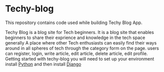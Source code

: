 # Techy-blog
This repository contains code used while building Techy Blog App.

Techy Blog is a blog site for Tech beginners. 
It is a blog site that enables beginners to share their exprience and knowledge in the tech space generally
A place where other Tech enthusiasts can easily find their ways around in all spheres of tech through the category form on the page.
users can register, login, write article, edit article, delete article, edit profile.
Getting started with techy-blog you will need to set up your environment 
install [Python](https://docs.python.org/3/) and then install [Django](https://docs.djangoproject.com/en/3.1/)

